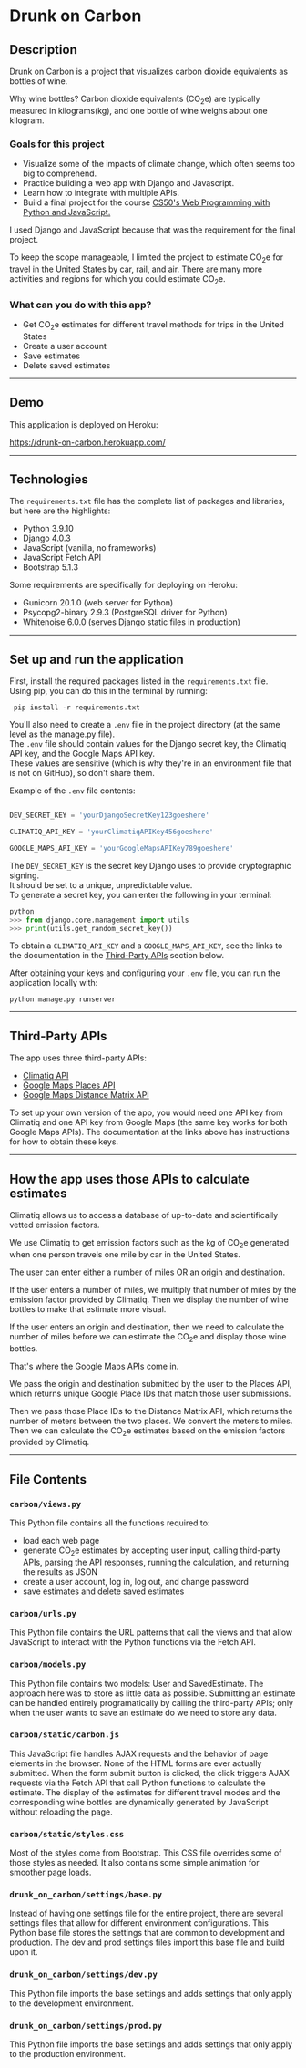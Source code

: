 # Drunk on Carbon

## Description
Drunk on Carbon is a project that visualizes carbon dioxide equivalents as bottles of wine.

Why wine bottles? Carbon dioxide equivalents (CO<sub>2</sub>e) are typically measured in kilograms(kg), and one bottle of wine weighs about one kilogram.

### Goals for this project
* Visualize some of the impacts of climate change, which often seems too big to comprehend.
* Practice building a web app with Django and Javascript.
* Learn how to integrate with multiple APIs.
* Build a final project for the course [CS50's Web Programming with Python and JavaScript.](https://www.edx.org/course/cs50s-web-programming-with-python-and-javascript)

I used Django and JavaScript because that was the requirement for the final project.

To keep the scope manageable, I limited the project to estimate CO<sub>2</sub>e for travel in the United States by car, rail, and air. There are many more activities and regions for which you could estimate CO<sub>2</sub>e.

### What can you do with this app?
* Get CO<sub>2</sub>e estimates for different travel methods for trips in the United States
* Create a user account
* Save estimates
* Delete saved estimates

<hr>

## Demo
This application is deployed on Heroku: 

https://drunk-on-carbon.herokuapp.com/

<hr>

## Technologies
The `requirements.txt` file has the complete list of packages and libraries, but here are the highlights:

* Python 3.9.10 
* Django 4.0.3
* JavaScript (vanilla, no frameworks)
* JavaScript Fetch API
* Bootstrap 5.1.3

Some requirements are specifically for deploying on Heroku:
* Gunicorn 20.1.0 (web server for Python)
* Psycopg2-binary 2.9.3 (PostgreSQL driver for Python)
* Whitenoise 6.0.0 (serves Django static files in production)

<hr>

## Set up and run the application
First, install the required packages listed in the `requirements.txt` file.
<br>Using pip, you can do this in the terminal by running:
```
 pip install -r requirements.txt
```

You'll also need to create a `.env` file in the project directory (at the same level as the manage.py file).
<br>The `.env` file should contain values for the Django secret key, the Climatiq API key, and the Google Maps API key.
<br>These values are sensitive (which is why they're in an environment file that is not on GitHub), so don't share them.

Example of the `.env` file contents:
```python

DEV_SECRET_KEY = 'yourDjangoSecretKey123goeshere'

CLIMATIQ_API_KEY = 'yourClimatiqAPIKey456goeshere'

GOOGLE_MAPS_API_KEY = 'yourGoogleMapsAPIKey789goeshere'
```


The `DEV_SECRET_KEY` is the secret key Django uses to provide cryptographic signing.
<br>It should be set to a unique, unpredictable value.
<br>To generate a secret key, you can enter the following in your terminal:

```python
python
>>> from django.core.management import utils
>>> print(utils.get_random_secret_key())
```

To obtain a `CLIMATIQ_API_KEY` and a `GOOGLE_MAPS_API_KEY`, see the links to the documentation in the [Third-Party APIs](#third-party-apis) section below.

After obtaining your keys and configuring your `.env` file, you can run the application locally with:

```
python manage.py runserver
```

<hr>

## Third-Party APIs
The app uses three third-party APIs:
* [Climatiq API](https://www.climatiq.io/docs)
* [Google Maps Places API](https://developers.google.com/maps/documentation/places/web-service)
* [Google Maps Distance Matrix API](https://developers.google.com/maps/documentation/distance-matrix)

To set up your own version of the app, you would need one API key from Climatiq and one API key from Google Maps (the same key works for both Google Maps APIs). The documentation at the links above has instructions for how to obtain these keys.

<hr>

## How the app uses those APIs to calculate estimates
Climatiq allows us to access a database of up-to-date and scientifically vetted emission factors.

We use Climatiq to get emission factors such as the kg of CO<sub>2</sub>e generated when one person travels one mile by car in the United States.

The user can enter either a number of miles OR an origin and destination.

If the user enters a number of miles, we multiply that number of miles by the emission factor provided by Climatiq. Then we display the number of wine bottles to make that estimate more visual.

If the user enters an origin and destination, then we need to calculate the number of miles before we can estimate the CO<sub>2</sub>e and display those wine bottles.

That's where the Google Maps APIs come in.

We pass the origin and destination submitted by the user to the Places API, which returns unique Google Place IDs that match those user submissions.

Then we pass those Place IDs to the Distance Matrix API, which returns the number of meters between the two places. We convert the meters to miles. Then we can calculate the CO<sub>2</sub>e estimates based on the emission factors provided by Climatiq.

<hr>

## File Contents

### `carbon/views.py`
This Python file contains all the functions required to:
* load each web page 
* generate CO<sub>2</sub>e estimates by accepting user input, calling third-party APIs, parsing the API responses, running the calculation, and returning the results as JSON
* create a user account, log in, log out, and change password
* save estimates and delete saved estimates

### `carbon/urls.py`
This Python file contains the URL patterns that call the views and that allow JavaScript to interact with the Python functions via the Fetch API.

### `carbon/models.py`
This Python file contains two models: User and SavedEstimate. The approach here was to store as little data as possible. Submitting an estimate can be handled entirely programatically by calling the third-party APIs; only when the user wants to save an estimate do we need to store any data.

### `carbon/static/carbon.js`
This JavaScript file handles AJAX requests and the behavior of page elements in the browser. None of the HTML forms are ever actually submitted. When the form submit button is clicked, the click triggers AJAX requests via the Fetch API that call Python functions to calculate the estimate. The display of the estimates for different travel modes and the corresponding wine bottles are dynamically generated by JavaScript without reloading the page.

### `carbon/static/styles.css`
Most of the styles come from Bootstrap. This CSS file overrides some of those styles as needed. It also contains some simple animation for smoother page loads.

### `drunk_on_carbon/settings/base.py`
Instead of having one settings file for the entire project, there are several settings files that allow for different environment configurations. This Python base file stores the settings that are common to development and production. The dev and prod settings files import this base file and build upon it.

### `drunk_on_carbon/settings/dev.py`
This Python file imports the base settings and adds settings that only apply to the development environment.

### `drunk_on_carbon/settings/prod.py`
This Python file imports the base settings and adds settings that only apply to the production environment.
